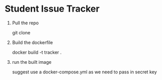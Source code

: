 # Student Issue Tracker

1. Pull the repo

    git clone

2. Build the dockerfile

    docker build -t tracker .

3. run the built image

    suggest use a docker-compose.yml as we need to pass in secret key

